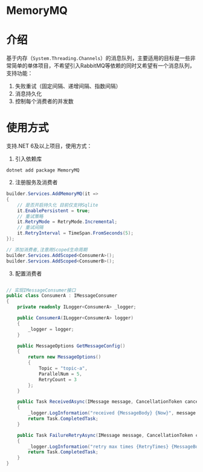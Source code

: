 # MemoryMQ

# 介绍

基于内存（`System.Threading.Channels`）的消息队列，主要适用的目标是一些非常简单的单体项目，不希望引入RabbitMQ等依赖的同时又希望有一个消息队列，支持功能：

1. 失败重试（固定间隔、递增间隔、指数间隔）
2. 消息持久化
3. 控制每个消费者的并发数

# 使用方式

支持.NET 6及以上项目，使用方式：

1. 引入依赖库

```shell
dotnet add package MemoryMQ
```

2. 注册服务及消费者

```c#
builder.Services.AddMemoryMQ(it =>
{
    // 是否开启持久化 目前仅支持Sqlite
    it.EnablePersistent = true;
    // 重试策略
    it.RetryMode = RetryMode.Incremental;
    // 重试间隔
    it.RetryInterval = TimeSpan.FromSeconds(5);
});

// 添加消费者,注意用Scoped生命周期
builder.Services.AddScoped<ConsumerA>();
builder.Services.AddScoped<ConsumerB>();
```

3. 配置消费者

```c#

// 实现IMessageConsumer接口
public class ConsumerA : IMessageConsumer
{
    private readonly ILogger<ConsumerA> _logger;

    public ConsumerA(ILogger<ConsumerA> logger)
    {
        _logger = logger;
    }

    public MessageOptions GetMessageConfig()
    {
        return new MessageOptions()
        {
            Topic = "topic-a",
            ParallelNum = 5,
            RetryCount = 3
        };
    }

    public Task ReceivedAsync(IMessage message, CancellationToken cancellationToken)
    {
        _logger.LogInformation("received {MessageBody} {Now}", message.Body, DateTime.Now);
        return Task.CompletedTask;
    }

    public Task FailureRetryAsync(IMessage message, CancellationToken cancellationToken)
    {
        _logger.LogInformation("retry max times {RetryTimes} {MessageBody} {Now}",message.GetRetryCount(), message.Body, DateTime.Now);
        return Task.CompletedTask;
    }
}
```

